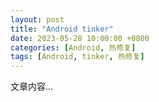 ```yaml
---
layout: post
title: "Android tinker"
date: 2023-05-28 10:00:00 +0800
categories: [Android, 热修复]
tags: [Android, tinker, 热修复]
---
```


文章内容...
